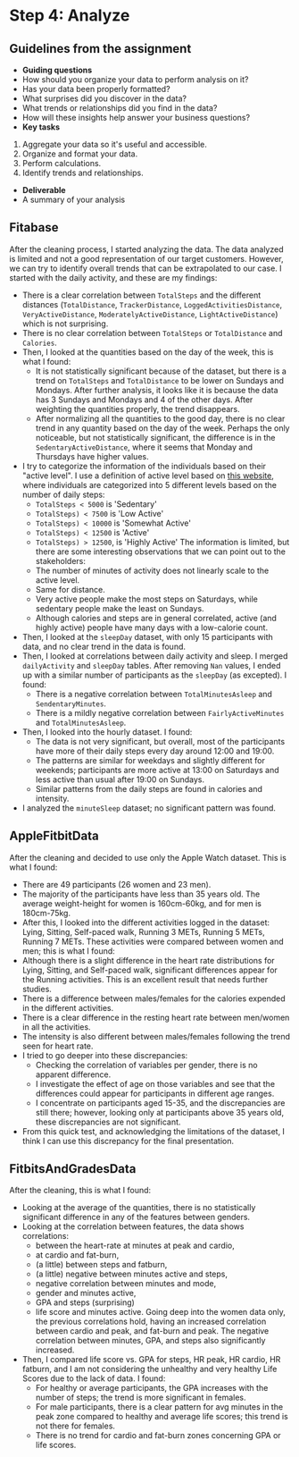 # Step 4: Analyze

## Guidelines from the assignment

 * __Guiding questions__
  * How should you organize your data to perform analysis on it?
  * Has your data been properly formatted?
  * What surprises did you discover in the data?
  * What trends or relationships did you find in the data?
  * How will these insights help answer your business questions?
 * __Key tasks__
  1. Aggregate your data so it's useful and accessible.
  2. Organize and format your data.
  3. Perform calculations.
  4. Identify trends and relationships.
 * __Deliverable__
  * A summary of your analysis


## Fitabase

After the cleaning process, I started analyzing the data. The data analyzed is limited and not a good representation of our target customers. However, we can try to identify overall trends that can be extrapolated to our case.
I started with the daily activity, and these are my findings:
  * There is a clear correlation between `TotalSteps` and the different distances (`TotalDistance`, `TrackerDistance`, `LoggedActivitiesDistance`, `VeryActiveDistance`, `ModeratelyActiveDistance`, `LightActiveDistance`) which is not surprising.
  * There is no clear correlation between `TotalSteps` or `TotalDistance` and `Calories`.
  * Then, I looked at the quantities based on the day of the week, this is what I found:
    * It is not statistically significant because of the dataset, but there is a trend on `TotalSteps` and `TotalDistance` to be lower on Sundays and Mondays. After further analysis, it looks like it is because the data has 3 Sundays and Mondays and 4 of the other days. After weighting the quantities properly, the trend disappears.
    * After normalizing all the quantities to the good day, there is no clear trend in any quantity based on the day of the week. Perhaps the only noticeable, but not statistically significant, the difference is in the `SedentaryActiveDistance`, where it seems that Monday and Thursdays have higher values.
  * I try to categorize the information of the individuals based on their "active level". I use a definition of active level based on [this website](https://www.medicinenet.com/how_many_steps_a_day_is_considered_active/article.htm), where individuals are categorized into 5 different levels based on the number of daily steps:
     * `TotalSteps < 5000` is  'Sedentary'
     * `TotalSteps) < 7500` is 'Low Active'
     * `TotalSteps) < 10000` is 'Somewhat Active'
     * `TotalSteps) < 12500` is 'Active'
     * `TotalSteps) > 12500`, is 'Highly Active'
    The information is limited, but there are some interesting observations that we can point out to the stakeholders:
      * The number of minutes of activity does not linearly scale to the active level.
      * Same for distance.
      * Very active people make the most steps on Saturdays, while sedentary people make the least on Sundays.
      * Although calories and steps are in general correlated, active (and highly active) people have many days with a low-calorie count.  
  * Then, I looked at the `sleepDay` dataset, with only 15 participants with data, and no clear trend in the data is found.
  * Then, I looked at correlations between daily activity and sleep. I merged `dailyActivity` and `sleepDay` tables. After removing `Nan` values, I ended up with a similar number of participants as the `sleepDay` (as excepted). I found:
    * There is a negative correlation between `TotalMinutesAsleep` and `SendentaryMinutes`.
    * There is a mildly negative correlation between `FairlyActiveMinutes` and `TotalMinutesAsleep`.
  * Then, I looked into the hourly dataset. I found:
    * The data is not very significant, but overall, most of the participants have more of their daily steps every day around 12:00 and 19:00.
    * The patterns are similar for weekdays and slightly different for weekends; participants are more active at 13:00 on Saturdays and less active than usual after 19:00 on Sundays.
    * Similar patterns from the daily steps are found in calories and intensity.
  * I analyzed the `minuteSleep` dataset; no significant pattern was found.


## AppleFitbitData

After the cleaning and decided to use only the Apple Watch dataset. This is what I found:
 * There are 49 participants (26 women and 23 men).
 * The majority of the participants have less than 35 years old. The average weight-height for women is 160cm-60kg, and for men is 180cm-75kg.
 * After this, I looked into the different activities logged in the dataset: Lying, Sitting, Self-paced walk, Running 3 METs, Running 5 METs, Running 7 METs. These activities were compared between women and men; this is what I found:
  * Although there is a slight difference in the heart rate distributions for Lying, Sitting, and Self-paced walk, significant differences appear for the Running activities. This is an excellent result that needs further studies.
  * There is a difference between males/females for the calories expended in the different activities.
  * There is a clear difference in the resting heart rate between men/women in all the activities.
  * The intensity is also different between males/females following the trend seen for heart rate.
  * I tried to go deeper into these discrepancies:
    * Checking the correlation of variables per gender, there is no apparent difference.
    * I investigate the effect of age on those variables and see that the differences could appear for participants in different age ranges.
    * I concentrate on participants aged 15-35, and the discrepancies are still there; however, looking only at participants above 35 years old, these discrepancies are not significant.
  * From this quick test, and acknowledging the limitations of the dataset, I think I can use this discrepancy for the final presentation.


## FitbitsAndGradesData

After the cleaning, this is what I found:
 * Looking at the average of the quantities, there is no statistically significant difference in any of the features between genders.
 * Looking at the correlation between features, the data shows correlations:
    * between the heart-rate at minutes at peak and cardio,
    * at cardio and fat-burn,
    * (a little) between steps and fatburn,
    * (a little) negative between minutes active and steps,
    * negative correlation between minutes and mode,
    * gender and minutes active,
    * GPA and steps (surprising)
    * life score and minutes active.
  Going deep into the women data only, the previous correlations hold, having an increased correlation between cardio and peak, and fat-burn and peak. The negative correlation between minutes, GPA, and steps also significantly increased.
  * Then, I compared life score vs. GPA for steps, HR peak, HR cardio, HR fatburn, and I am not considering the unhealthy and very healthy Life Scores due to the lack of data. I found:
    * For healthy or average participants, the GPA increases with the number of steps; the trend is more significant in females.
    * For male participants, there is a clear pattern for avg minutes in the peak zone compared to healthy and average life scores; this trend is not there for females.
    * There is no trend for cardio and fat-burn zones concerning GPA or life scores.
